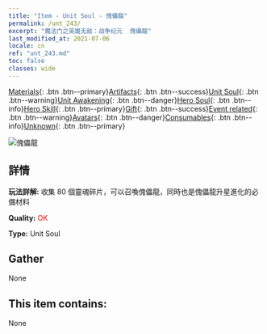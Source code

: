 ```yaml
---
title: "Item - Unit Soul - 傀儡龍"
permalink: /unt_243/
excerpt: "魔法门之英雄无敌：战争纪元  傀儡龍"
last_modified_at: 2021-07-06
locale: cn
ref: "unt_243.md"
toc: false
classes: wide
---
```

 [Materials](/ItemsCN/){: .btn .btn--primary}[Artifacts](/ItemsCN/Artifacts/){: .btn .btn--success}[Unit Soul](/ItemsCN/UnitSoul/){: .btn .btn--warning}[Unit Awakening](/ItemsCN/UnitAwakening/){: .btn .btn--danger}[Hero Soul](/ItemsCN/HeroSoul/){: .btn .btn--info}[Hero Skill](/ItemsCN/HeroSkill/){: .btn .btn--primary}[Gift](/ItemsCN/Gift/){: .btn .btn--success}[Event related](/ItemsCN/Events/){: .btn .btn--warning}[Avatars](/ItemsCN/Avatars/){: .btn .btn--danger}[Consumables](/ItemsCN/Consumables/){: .btn .btn--info}[Unknown](/ItemsCN/Unknown/){: .btn .btn--primary}

 ![傀儡龍](/images/u/ti_kuileilong.jpg)

## 詳情
 **玩法詳解:** 收集 80 個靈魂碎片，可以召喚傀儡龍，同時也是傀儡龍升星進化的必備材料

 **Quality:** <span style="color: #FF0000">OK</span>

 **Type:** Unit Soul

## Gather

  None

## This item contains:

  None

